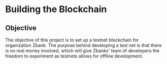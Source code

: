 # Building the Blockchain

## Objective

The objective of this project is to set up a testnet blockchain for organization Zbank. The purpose behind developing a test net is that there is no real money involved, which will give Zbanks' team of developers the freedom to experiment as testnets allows for offline development.
